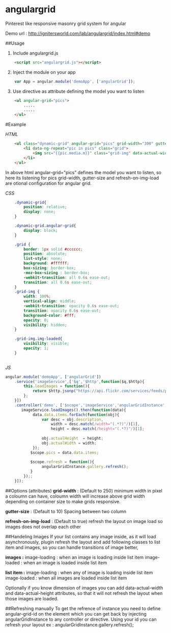 angulargrid
===========

Pinterest like responsive masonry grid system for angular

Demo url : http://ignitersworld.com/lab/angulargrid/index.html#demo

##Usage
1. Include angulargrid.js
```html
    <script src="angulargrid.js"></script>
```

2. Inject the module on your app
```js
    var App = angular.module('demoApp', ['angularGrid']);
```

3. Use directive as attribute defining the model you want to listen
```html
    <ul angular-grid="pics">
        .....
        .....
    </ul>
```
#Example

*HTML*
```html
    <ul class="dynamic-grid" angular-grid="pics" grid-width="300" gutter-size="10" angular-grid-id="gallery" refresh-on-img-load="false" >
        <li data-ng-repeat="pic in pics" class="grid">
            <img src="{{pic.media.m}}" class="grid-img" data-actual-width = "{{pic.actualWidth}}"  data-actual-height="{{pic.actualHeight}}" />
        </li>
    </ul>
```

In above html angular-grid="pics" defines the model you want to listen, so here its listening for pics 
grid-width, gutter-size and refresh-on-img-load are otional configuration for angular grid.

*CSS*
```css    
    .dynamic-grid{
        position: relative;
        display: none;
    }

    .dynamic-grid.angular-grid{
        display: block;
    }

    .grid {
        border: 1px solid #cccccc;
        position: absolute;
        list-style: none;
        background: #ffffff;
        box-sizing: border-box;
        -moz-box-sizing : border-box;
        -webkit-transition: all 0.6s ease-out; 
        transition: all 0.6s ease-out; 
    }
    .grid-img {
        width: 100%;
        vertical-align: middle;
        -webkit-transition: opacity 0.6s ease-out;  
        transition: opacity 0.6s ease-out;
        background-color: #fff;
        opacity: 0; 
        visibility: hidden;
    }

    .grid-img.img-loaded{
        visibility: visible;
        opacity: 1;
    }
        
```

*JS*
```js
angular.module('demoApp', ['angularGrid'])
    .service('imageService',['$q','$http',function($q,$http){
        this.loadImages = function(){
            return $http.jsonp("https://api.flickr.com/services/feeds/photos_public.gne?format=json&jsoncallback=JSON_CALLBACK");
        };
    }])
    .controller('demo', ['$scope','imageService','angularGridInstance', function ($scope,imageService,angularGridInstance) {
       imageService.loadImages().then(function(data){
            data.data.items.forEach(function(obj){
                var desc = obj.description,
                    width = desc.match(/width="(.*?)"/)[1],
                    height = desc.match(/height="(.*?)"/)[1];
                
                obj.actualHeight  = height;
                obj.actualWidth = width;
            });
           $scope.pics = data.data.items;
           
           $scope.refresh = function(){
                angularGridInstance.gallery.refresh();
           }
        });;
    }]);
```

##Options (attributes)
**grid-width** : (Default to 250) minimum width in pixel a coloumn can have, coloumn width will increase above grid width depending on container size to make grids responsive.

**gutter-size** : (Default to 10) Spacing between two column

**refresh-on-img-load** : (Default to true) refresh the layout on image load so images does not overlap each other 

##Handeling Images
If your list contains any image inside, as it will load asynchronously, plugin refresh the layout and add following classes to list item and images, so you can handle transitions of image better,

**images :** 
image-loading : when an image is loading inside list item
image-loaded : when an image is loaded inside list item

**list item :**
image-loading : when any of image is loading inside list item
image-loaded : when all images are loaded inside list item

Optionally if you know dimension of images you can add data-actual-width and data-actual-height attributes, so that it will not refresh the layout when those images are loaded.

##Refreshing manually
To get the refrence of instance you need to define angular-grid-id on the element which you can get back by injecting angularGridInstance to any controller or directive. 
Using your id you can refresh your layout ex : angularGridInstance.gallery.refresh();
